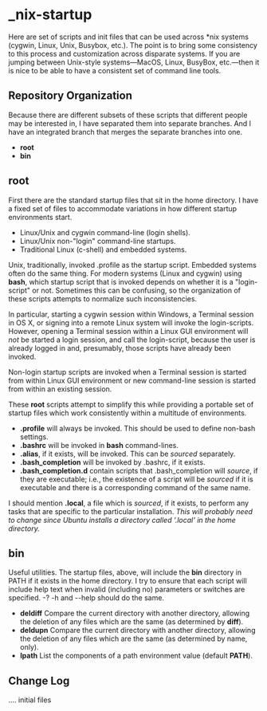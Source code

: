 _nix-startup
============

Here are set of scripts and init files that can be used across *nix systems (cygwin, Linux, Unix, Busybox, etc.). The point is to bring some consistency to this process and customization across disparate systems. If you are jumping between Unix-style systems—MacOS, Linux, BusyBox, etc.—then it is nice to be able to have a consistent set of command line tools. 

Repository Organization
-----------------------
Because there are different subsets of these scripts that different people may be interested in, I have separated them into separate branches. And I have an integrated branch that merges the separate branches into one. 

- **root**
- **bin**

root
----
First there are the standard startup files that sit in the home directory. I have a fixed set of files to accommodate variations in how different startup environments start. 

- Linux/Unix and cygwin command-line (login shells). 
- Linux/Unix non-"login" command-line startups.
- Traditional Linux (c-shell) and embedded systems.
 
Unix, traditionally, invoked .profile as the startup script. Embedded systems often do the same thing. For modern systems (Linux and cygwin) using **bash**, which startup script that is invoked depends on whether it is a "login-script" or not. Sometimes this can be confusing, so the organization of these scripts attempts to normalize such inconsistencies. 

In particular, starting a cygwin session within Windows, a Terminal session in OS X, or signing into a remote Linux system will invoke the login-scripts. However, opening a Terminal session within a Linux GUI environment will _not_ be started a login session, and call the login-script, because the user is already logged in and, presumably, those scripts have already been invoked. 

Non-login startup scripts are invoked when a Terminal session is started from within Linux GUI environment or new command-line session is started from within an existing session.

These **root** scripts attempt to simplify this while providing a portable set of startup files which work consistently within a multitude of environments. 

- **.profile** will always be invoked. This should be used to define non-bash settings. 
- **.bashrc** will be invoked in **bash** command-lines. 
- **.alias**, if it exists, will be invoked. This can be _sourced_ separately.
- **.bash_completion** will be invoked by .bashrc, if it exists.
- **.bash_completion.d** contain scripts that .bash_completion will _source_, if they are executable; i.e., the existence of a script will be _sourced_ if it is executable and there is a corresponding command of the same name.
 
I should mention **.local**, a file which is _sourced_, if it exists, to perform any tasks that are specific to the particular installation. _This will probably need to change since Ubuntu installs a directory called '.local' in the home directory._

bin
---
Useful utilities. The startup files, above, will include the **bin** directory in PATH if it exists in the home directory. I try to ensure that each script will include help text when invalid (including no) parameters or switches are specified. -? -h and --help should do the same. 

- **deldiff** Compare the current directory with another directory, allowing the deletion of any files which are the same (as determined by **diff**).
- **deldupn** Compare the current directory with another directory, allowing the deletion of any files which are the same (as determined by name, only).
- **lpath** List the components of a path environment value (default **PATH**). 

Change Log
----------
.... initial files
